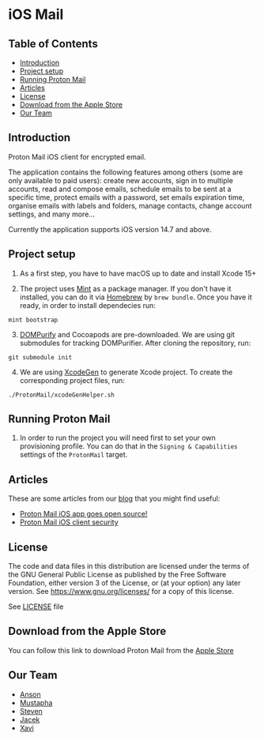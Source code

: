 
# iOS Mail

## Table of Contents

<!-- TOC depthFrom:3 -->
- [Introduction](#introduction)
- [Project setup](#project-setup)
- [Running Proton Mail](#running-proton-mail)
- [Articles](#articles)
- [License](#license)
- [Download from the Apple Store](#download-from-the-Apple-Store)
- [Our Team](#our-team)
<!-- /TOC -->

## Introduction

Proton Mail iOS client for encrypted email.

The application contains the following features among others (some are only available to paid users): create new accounts, sign in to multiple accounts, read and compose emails, schedule emails to be sent at a specific time, protect emails with a password, set emails expiration time, organise emails with labels and folders, manage contacts, change account settings, and many more...

Currently the application supports iOS version 14.7 and above.

## Project setup

1. As a first step, you have to have macOS up to date and install Xcode 15+

2. The project uses [Mint](https://github.com/yonaskolb/mint) as a package manager. If you don't have it installed, you can do it via [Homebrew](https://brew.sh/) by `brew bundle`. Once you have it ready, in order to install dependecies run:

`mint bootstrap`

3. [DOMPurify](https://github.com/cure53/DOMPurify) and Cocoapods are pre-downloaded. We are using git submodules for tracking DOMPurifier. After cloning the repository, run:

`git submodule init`

4. We are using [XcodeGen](https://github.com/yonaskolb/XcodeGen) to generate Xcode project. To create the corresponding project files, run:

`./ProtonMail/xcodeGenHelper.sh`

## Running Proton Mail

1. In order to run the project you will need first to set your own provisioning profile. You can do that in the `Signing & Capabilities` settings of the `ProtonMail` target.

## Articles

These are some articles from our [blog](https://proton.me/blog) that you might find useful:

- [Proton Mail iOS app goes open source!](https://proton.me/blog/ios-open-source)
- [Proton Mail iOS client security](https://proton.me/blog/ios-security-model)

## License

The code and data files in this distribution are licensed under the terms of the GNU General Public License as published by the Free Software Foundation, either version 3 of the License, or (at your option) any later version. See <https://www.gnu.org/licenses/> for a copy of this license.

See [LICENSE](LICENSE) file

## Download from the Apple Store

You can follow this link to download Proton Mail from the [Apple Store](https://apps.apple.com/app/protonmail-encrypted-email/id979659905)

## Our Team

- [Anson](https://github.com/xxi511)
- [Mustapha](https://github.com/justarandomdev)
- [Steven](https://github.com/Linquas)
- [Jacek](https://github.com/jacekkra)
- [Xavi](https://github.com/xavigil)
